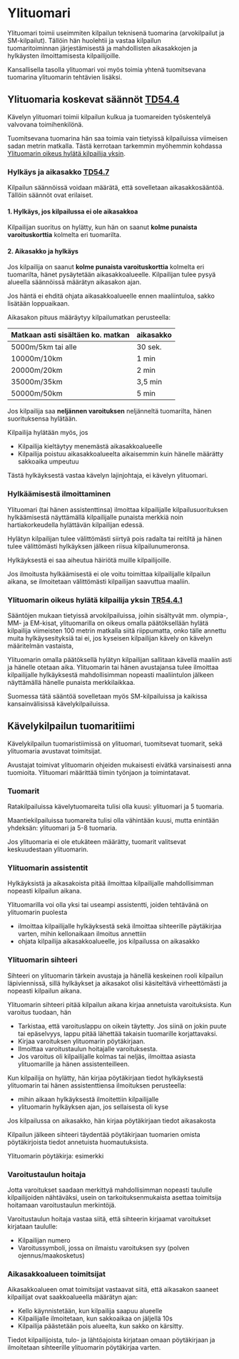 # Ylituomari

Ylituomari toimii useimmiten kilpailun teknisenä tuomarina (arvokilpailut ja SM-kilpailut). Tällöin hän huolehtii ja vastaa kilpailun tuomaritoiminnan järjestämisestä ja mahdollisten aikasakkojen ja hylkäysten ilmoittamisesta kilpailijoille. 

Kansallisella tasolla ylituomari voi myös toimia yhtenä tuomitsevana tuomarina ylituomarin tehtävien lisäksi.

## Ylituomaria koskevat säännöt [TD54.4](./saannot.md#54.4)

Kävelyn ylituomari toimii kilpailun kulkua ja tuomareiden työskentelyä valvovana toimihenkilönä.

Tuomitsevana tuomarina hän saa toimia vain tietyissä kilpailuissa viimeisen sadan metrin matkalla. Tästä kerrotaan tarkemmin myöhemmin kohdassa [Ylituomarin oikeus hylätä kilpailija yksin](#ylituomarin-oikeus-hylata-kilpailija-yksin-tr5441).

### Hylkäys ja aikasakko [TD54.7](./saannot.md/#54.7)

Kilpailun säännöissä voidaan määrätä, että sovelletaan aikasakkosääntöä. Tällöin säännöt ovat erilaiset.

#### 1. Hylkäys, jos kilpailussa ei ole aikasakkoa

Kilpailijan suoritus on hylätty, kun hän on saanut **kolme punaista varoituskorttia** kolmelta eri tuomarilta. 

#### 2. Aikasakko ja hylkäys

Jos kilpailija on saanut **kolme punaista varoituskorttia** kolmelta eri tuomarilta, hänet pysäytetään aikasakkoalueelle. Kilpailijan tulee pysyä alueella säännöissä määrätyn aikasakon ajan. 

Jos häntä ei ehditä ohjata aikasakkoalueelle ennen maaliintuloa, sakko lisätään loppuaikaan.

Aikasakon pituus määräytyy kilpailumatkan perusteella:

| Matkaan asti sisältäen ko. matkan | aikasakko |
| --------------------------------- | --------- |
| 5000m/5km tai alle                | 30 sek.   |
| 10000m/10km                       | 1 min     |
| 20000m/20km                       | 2 min     |
| 35000m/35km                       | 3,5 min   |
| 50000m/50km                       | 5 min     |

Jos kilpailija saa **neljännen varoituksen** neljänneltä tuomarilta, hänen suorituksensa hylätään.

Kilpailija hylätään myös, jos

- Kilpailija kieltäytyy menemästä aikasakkoalueelle
- Kilpailija poistuu aikasakkoalueelta aikaisemmin kuin hänelle määrätty sakkoaika umpeutuu

Tästä hylkäyksestä vastaa kävelyn lajinjohtaja, ei kävelyn ylituomari.

### Hylkäämisestä ilmoittaminen

Ylituomari (tai hänen assistenttinsa) ilmoittaa kilpailijalle kilpailusuorituksen hylkäämisestä näyttämällä kilpailijalle punaista merkkiä noin hartiakorkeudella hylättävän kilpailijan edessä.

Hylätyn kilpailijan tulee välittömästi siirtyä pois radalta tai reitiltä ja hänen tulee välittömästi hylkäyksen jälkeen riisua kilpailunumeronsa.

Hylkäyksestä ei saa aiheutua häiriötä muille kilpailijoille.

Jos ilmoitusta hylkäämisestä ei ole voitu toimittaa kilpailijalle kilpailun aikana, se ilmoitetaan välittömästi kilpailijan saavuttua maaliin.

### Ylituomarin oikeus hylätä kilpailija yksin [TR54.4.1](./saannot.md#54.4.1)

Sääntöjen mukaan tietyissä arvokilpailuissa, joihin sisältyvät mm. olympia-, MM- ja EM-kisat, ylituomarilla on oikeus omalla päätöksellään hylätä kilpailija viimeisten 100 metrin matkalla siitä riippumatta, onko tälle annettu muita hylkäysesityksiä tai ei, jos kyseisen kilpailijan kävely on kävelyn määritelmän vastaista,

Ylituomarin omalla päätöksellä hylätyn kilpailijan sallitaan kävellä maaliin asti ja hänelle otetaan aika. Ylituomarin tai hänen avustajansa tulee ilmoittaa kilpailijalle hylkäyksestä mahdollisimman nopeasti maaliintulon jälkeen näyttämällä hänelle punaista merkkilaikkaa.

Suomessa tätä sääntöä sovelletaan myös SM-kilpailuissa ja kaikissa kansainvälisissä kävelykilpailuissa.

## Kävelykilpailun tuomaritiimi

Kävelykilpailun tuomaristiimissä on ylituomari, tuomitsevat tuomarit, sekä ylituomaria avustavat toimitsijat. 

Avustajat toimivat ylituomarin ohjeiden mukaisesti eivätkä varsinaisesti anna tuomioita. Ylituomari määrittää tiimin työnjaon ja toimintatavat.

### Tuomarit

Ratakilpailuissa kävelytuomareita tulisi olla kuusi: ylituomari ja 5 tuomaria. 

Maantiekilpailuissa tuomareita tulisi olla vähintään kuusi, mutta enintään yhdeksän: ylituomari ja 5-8 tuomaria. 

Jos ylituomaria ei ole etukäteen määrätty, tuomarit valitsevat keskuudestaan ylituomarin.

### Ylituomarin assistentit

Hylkäyksistä ja aikasakoista pitää ilmoittaa kilpailijalle mahdollisimman nopeasti kilpailun aikana. 

Ylituomarilla voi olla yksi tai useampi assistentti, joiden tehtävänä on ylituomarin puolesta  

- ilmoittaa kilpailijalle hylkäyksestä sekä ilmoittaa sihteerille päytäkirjaa varten, mihin kellonaikaan ilmoitus annettiin
- ohjata kilpailija aikasakkoalueelle, jos kilpailussa on aikasakko

### Ylituomarin sihteeri

Sihteeri on ylituomarin tärkein avustaja ja hänellä keskeinen rooli kilpailun läpiviennissä, sillä hylkäykset ja aikasakot olisi käsiteltävä virheettömästi ja nopeasti kilpailun aikana.

Ylituomarin sihteeri pitää kilpailun aikana kirjaa annetuista varoituksista. Kun varoitus tuodaan, hän

- Tarkistaa, että varoituslappu on oikein täytetty. Jos siinä on jokin puute tai epäselvyys, lappu pitää lähettää takaisin tuomarille korjattavaksi.
- Kirjaa varoituksen ylituomarin pöytäkirjaan.
- Ilmoittaa varoitustaulun hoitajalle varoituksesta.
- Jos varoitus oli kilpailijalle kolmas tai neljäs, ilmoittaa asiasta ylituomarille ja hänen assistenteilleen.

Kun kilpailija on hylätty, hän kirjaa pöytäkirjaan tiedot hylkäyksestä ylituomarin tai hänen assistenttiensa ilmoituksen perusteella:

- mihin aikaan hylkäyksestä ilmoitettiin kilpailijalle
- ylituomarin hylkäyksen ajan, jos sellaisesta oli kyse

Jos kilpailussa on aikasakko, hän kirjaa pöytäkirjaan tiedot aikasakosta 

Kilpailun jälkeen sihteeri täydentää pöytäkirjaan tuomarien omista pöytäkirjoista tiedot annetuista huomautuksista.

Ylituomarin pöytäkirja: esimerkki

### Varoitustaulun hoitaja

Jotta varoitukset saadaan merkittyä mahdollisimman nopeasti taululle kilpailijoiden nähtäväksi, usein on tarkoituksenmukaista asettaa toimitsija hoitamaan varoitustaulun merkintöjä. 

Varoitustaulun hoitaja vastaa siitä, että sihteerin kirjaamat varoitukset kirjataan taululle:

- Kilpailijan numero
- Varoitussymboli, jossa on ilmaistu varoituksen syy (polven ojennus/maakosketus)

### Aikasakkoalueen toimitsijat

Aikasakkoalueen omat toimitsijat vastaavat siitä, että aikasakon saaneet kilpailijat ovat saakkoalueella määrätyn ajan:

- Kello käynnistetään, kun kilpailija saapuu alueelle
- Kilpailijalle ilmoitetaan, kun sakkoaikaa on jäljellä 10s 
- Kilpailija päästetään pois alueelta, kun sakko on kärsitty.

Tiedot kilpailijoista, tulo- ja lähtöajoista kirjataan omaan pöytäkirjaan ja ilmoitetaan sihteerille ylituomarin pöytäkirjaa varten.




